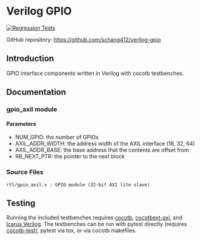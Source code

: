# Verilog GPIO

[![Regression Tests](https://github.com/schang412/verilog-gpio/actions/workflows/regression-tests.yml/badge.svg)](https://github.com/schang412/verilog-gpio/actions/workflows/regression-tests.yml)

GitHub repository: https://github.com/schang412/verilog-gpio

## Introduction

GPIO interface components written in Verilog with cocotb testbenches.

## Documentation

### gpio_axil module

#### Parameters
 - NUM_GPIO: the number of GPIOs
 - AXIL_ADDR_WIDTH: the address width of the AXIL interface (16, 32, 64)
 - AXIL_ADDR_BASE: the base address that the contents are offset from
 - RB_NEXT_PTR: the pointer to the next block

### Source Files
```
rtl/gpio_axil.v : GPIO module (32-bit AXI lite slave)
```

## Testing

Running the included testbenches requires [cocotb](https://github.com/cocotb/cocotb), [cocotbext-axi](https://github.com/alexforencich/cocotbext-axi), and [Icarus Verilog](http://iverilog.icarus.com/).  The testbenches can be run with pytest directly (requires [cocotb-test](https://github.com/themperek/cocotb-test)), pytest via tox, or via cocotb makefiles.